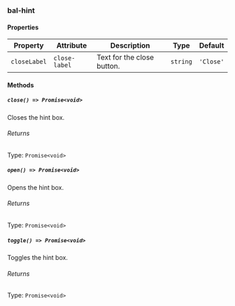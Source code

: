 ### bal-hint


#### Properties

| Property     | Attribute     | Description                | Type     | Default   |
| ------------ | ------------- | -------------------------- | -------- | --------- |
| `closeLabel` | `close-label` | Text for the close button. | `string` | `'Close'` |


#### Methods

##### `close() => Promise<void>`

Closes the hint box.

###### Returns

Type: `Promise<void>`



##### `open() => Promise<void>`

Opens the hint box.

###### Returns

Type: `Promise<void>`



##### `toggle() => Promise<void>`

Toggles the hint box.

###### Returns

Type: `Promise<void>`



